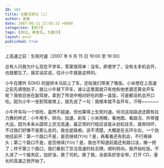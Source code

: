 ```yaml
---
ID: 103
title: 北戴河游记（二）
author: 唐睿
date: 2007-06-21 22:05:53 +0800
categories: [旅行]
tags: [游记, 秦皇岛, 北戴河]
layout: post
published: true
---
```


上高速之前：生死时速（2007 年 6 月 15 日 19:00 至 19:30）

总有人问我为什么现在不学车，答案很简单：没车。即便学了，没有太多机会开，也就都忘了。我实话实说，估计小牛就是这样的。

小牛在建外 SOHO 的旋转木马前上了车，还给我们带来了晚饭。小米想在上高速之前先填饱肚子，就让小牛替下开车，谁让这里面就只有他和他老婆还算会开车呢？我依旧坐在副驾驶，拿到了传说中相对好吃的那一盒饭，可是都没机会开口吃。因为小牛一坐到驾驶席上，就先说了一句：我根本就不会开车，汗呀~~~~~~

小牛开车叫一个惊险，虽然不超速，但也算得上生死时速。何况这段路途还颇有拉力赛的样式：小牛用手，转向、加速、刹车；小米用眼，看地图、看路况、外带撞大运。因为本来从国贸上京沈高速，最正常的行程应该是从劲松往东，直奔四环，不过我们好像不是那么走的，我也是路痴，说不清楚。大概是在五环左右，一个劲地往前开：第一个路口不是，是否继续(Y/n)？是，再看看还有机会，不行再掉头；第二个路口不是，是否继续(Y/n)？是，我也不知道前面还有路口没，赌一把了；终于第三个路口，我们看到了京沈高速的标志牌。顺利转向，我开始吃饭，不久进了一个服务区，加好油，换了司机，换了我，全部系好安全带，打开 CD，漫长的高速之旅开始了。
